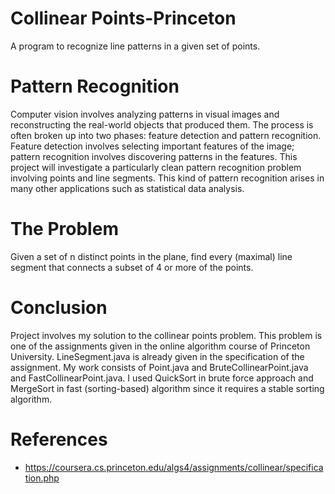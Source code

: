 # Collinear Points-Princeton
A program to recognize line patterns in a given set of points.
# Pattern Recognition
Computer vision involves analyzing patterns in visual images and reconstructing the real-world objects that produced them. The process is often broken up into two phases: feature detection and pattern recognition. Feature detection involves selecting important features of the image; pattern recognition involves discovering patterns in the features. This project will investigate a particularly clean pattern recognition problem involving points and line segments. This kind of pattern recognition arises in many other applications such as statistical data analysis.
# The Problem 
Given a set of n distinct points in the plane, find every (maximal) line segment that connects a subset of 4 or more of the points.

# Conclusion
Project involves my solution to the collinear points problem. This problem is one of the assignments given
in the online algorithm course of Princeton University. LineSegment.java is already given
in the specification of the assignment. My work consists of Point.java and BruteCollinearPoint.java and 
FastCollinearPoint.java. I used QuickSort in brute force approach and MergeSort in fast (sorting-based) 
algorithm since it requires a stable sorting algorithm.


# References
* https://coursera.cs.princeton.edu/algs4/assignments/collinear/specification.php
